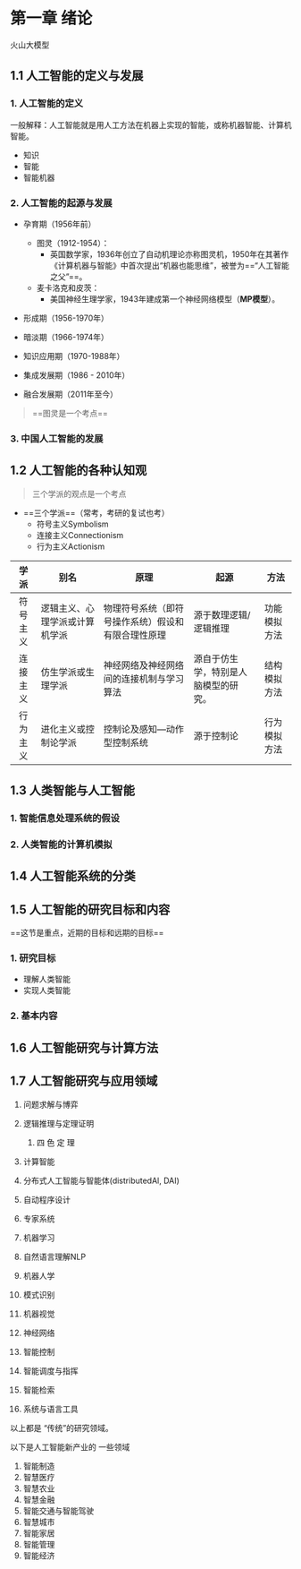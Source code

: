 # 第一章 绪论

火山大模型

## 1.1 人工智能的定义与发展

### 1. 人工智能的定义

一般解释：人工智能就是用人工方法在机器上实现的智能，或称机器智能、计算机智能。

- 知识
- 智能
- 智能机器

### 2. 人工智能的起源与发展

- 孕育期（1956年前）
  - 图灵（1912-1954）：
    - 英国数学家，1936年创立了自动机理论亦称图灵机，1950年在其著作《计算机器与智能》中首次提出“机器也能思维”，被誉为==“人工智能之父”==。
  - 麦卡洛克和皮茨：
    - 美国神经生理学家，1943年建成第一个神经网络模型（**MP模型**）。

- 形成期（1956-1970年）

- 暗淡期（1966-1974年）

- 知识应用期（1970-1988年）

- 集成发展期（1986 - 2010年）

- 融合发展期（2011年至今）

>  ==图灵是一个考点==

### 3. 中国人工智能的发展

## 1.2 人工智能的各种认知观

> 三个学派的观点是一个考点

- ==三个学派==（常考，考研的复试也考）
  - 符号主义Symbolism
  - 连接主义Connectionism
  - 行为主义Actionism

|   学派   | 别名                           | 原理                                               | 起源                                 | 方法         |
| :------: | ------------------------------ | -------------------------------------------------- | ------------------------------------ | ------------ |
| 符号主义 | 逻辑主义、心理学派或计算机学派 | 物理符号系统（即符号操作系统）假设和有限合理性原理 | 源于数理逻辑/逻辑推理                | 功能模拟方法 |
| 连接主义 | 仿生学派或生理学派             | 神经网络及神经网络间的连接机制与学习算法           | 源自于仿生学，特别是人脑模型的研究。 | 结构模拟方法 |
| 行为主义 | 进化主义或控制论学派           | 控制论及感知—动作型控制系统                        | 源于控制论                           | 行为模拟方法 |

## 1.3 人类智能与人工智能

### 1. 智能信息处理系统的假设

### 2. 人类智能的计算机模拟

## 1.4 人工智能系统的分类



## 1.5 人工智能的研究目标和内容

==这节是重点，近期的目标和远期的目标==

### 1. 研究目标

- 理解人类智能
- 实现人类智能

### 2. 基本内容

## 1.6 人工智能研究与计算方法



## 1.7 人工智能研究与应用领域

1. 问题求解与博弈
2. 逻辑推理与定理证明
   1. 四 色 定 理
3. 计算智能
4. 分布式人工智能与智能体(distributedAl, DAI)
5. 自动程序设计
6. 专家系统

7. 机器学习
8. 自然语言理解NLP
9. 机器人学
10. 模式识别
11. 机器视觉
12. 神经网络
13. 智能控制
14. 智能调度与指挥
15. 智能检索
16. 系统与语言工具

以上都是 “传统”的研究领域。

以下是人工智能新产业的 一些领域

1. 智能制造
2. 智慧医疗
3. 智慧农业
4. 智慧金融
5. 智能交通与智能驾驶
6. 智慧城市
7. 智能家居
8. 智能管理
9. 智能经济

